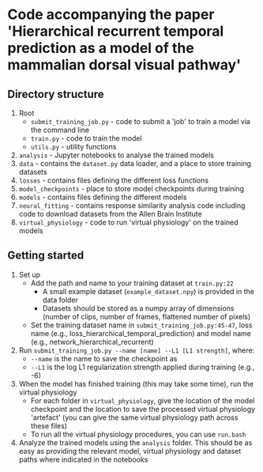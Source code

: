 # Code accompanying the paper 'Hierarchical recurrent temporal prediction as a model of the mammalian dorsal visual pathway'

## Directory structure

  1. Root
     * `submit_training_job.py` - code to submit a 'job' to train a model via the command line
     * `train.py` - code to train the model
     * `utils.py` - utility functions
  2. `analysis` - Jupyter notebooks to analyse the trained models
  3. `data` - contains the `dataset.py` data loader, and a place to store training datasets
  4. `losses` - contains files defining the different loss functions
  5. `model_checkpoints` - place to store model checkpoints during training
  6. `models` - contains files defining the different models
  7. `neural_fitting` - contains response similarity analysis code including code to download datasets from the Allen Brain Institute
  8. `virtual_physiology` - code to run 'virtual physiology' on the trained models

## Getting started

  1. Set up
     * Add the path and name to your training dataset at `train.py:22`
         * A small example dataset (`example_dataset.npy`) is provided in the data folder
         * Datasets should be stored as a numpy array of dimensions (number of clips, number of frames, flattened number of pixels)
     * Set the training dataset name in `submit_training_job.py:45-47`, loss name (e.g., loss_hierarchical_temporal_prediction) and model name (e.g., network_hierarchical_recurrent)
  2. Run `submit_training_job.py --name [name] --L1 [L1 strength]`, where:
      * `--name` is the name to save the checkpoint as
      * `--L1` is the log L1 regularization strength applied during training (e.g., -6)
  4. When the model has finished training (this may take some time), run the virtual physiology
     * For each folder in `virtual_physiology`, give the location of the model checkpoint and the location to save the processed virtual physiology 'artefact' (you can give the same virtual physiology path across these files)
     * To run all the virtual physiology procedures, you can use `run.bash`
 5. Analyze the trained models using the `analysis` folder. This should be as easy as providing the relevant model, virtual physiology and dataset paths where indicated in the notebooks
